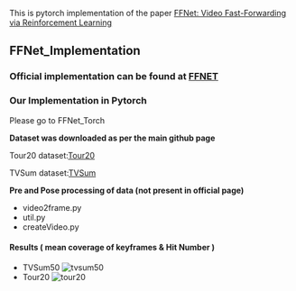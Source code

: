 
This is pytorch implementation of the paper  [FFNet: Video Fast-Forwarding via Reinforcement Learning](http://openaccess.thecvf.com/content_cvpr_2018/papers/Lan_FFNet_Video_Fast-Forwarding_CVPR_2018_paper.pdf)

## FFNet_Implementation

### Official implementation can be found at [FFNET](https://github.com/shuyueL/FFNet)

### Our Implementation in Pytorch

Please go to FFNet_Torch

**Dataset was downloaded as per the main github page**

Tour20 dataset:[Tour20](https://vcg.ece.ucr.edu/)

TVSum dataset:[TVSum](https://github.com/yalesong/tvsum)

**Pre and Pose processing of data (not present in official page)**

- video2frame.py
- util.py
- createVideo.py

#### Results ( mean coverage of keyframes & Hit Number )
- TVSum50
![tvsum50](https://github.com/crazy-bot/FFNet_Implementation/blob/master/FFNet_Torch/tvsum50_out/tvsum50_test_me.png)
- Tour20
![tour20](https://github.com/crazy-bot/FFNet_Implementation/blob/master/FFNet_Torch/tour20_out/tour20_test_me.png)








